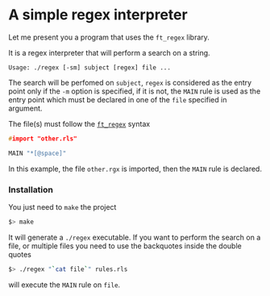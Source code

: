 # A simple regex interpreter

Let me present you a program that uses the `ft_regex` library.

It is a regex interpreter that will perform a search on a string.

`Usage: ./regex [-sm] subject [regex] file ...`

The search will be perfomed on `subject`, `regex` is considered as the entry point only if the `-m` option is specified, if it is not, the `MAIN` rule is used as the entry point which must be declared in one of the `file` specified in argument.

The file(s) must follow the [`ft_regex`](https://github.com/mmerabet42/ft_regex) syntax
```C
#import "other.rls"

MAIN "*[@space]"
```

In this example, the file `other.rgx` is imported, then the `MAIN` rule is declared. 

### Installation

You just need to `make` the project
```bash
$> make
```

It will generate a `./regex` executable.
If you want to perform the search on a file, or multiple files you need to use the backquotes inside the double quotes
```bash
$> ./regex "`cat file`" rules.rls
```
will execute the `MAIN` rule on `file`.
